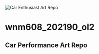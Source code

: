 ![Car Enthusiast Art Repo](https://jhaydavis.me/aau/wnm608/proj/img/hero-bg.png)
# wnm608_202190_ol2
## Car Performance Art Repo



